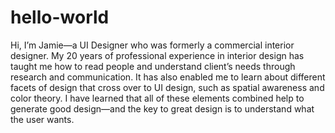# hello-world

Hi, I’m Jamie—a UI Designer who was formerly a commercial interior designer. My 20 years of professional experience in interior design has taught me how to read people and understand client’s needs through research and communication. It has also enabled me to learn about different facets of design that cross over to UI design, such as spatial awareness and color theory. I have learned that all of these elements combined help to generate good design—and the key to great design is to understand what the user wants.

